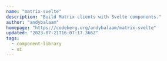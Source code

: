 ```yaml
---
name: "matrix-svelte"
description: "Build Matrix clients with Svelte components."
author: "andybalaam"
homepage: "https://codeberg.org/andybalaam/matrix-svelte"
updated: "2023-07-21T16:07:17.366Z"
tags: 
  - component-library
  - ui
---
```

